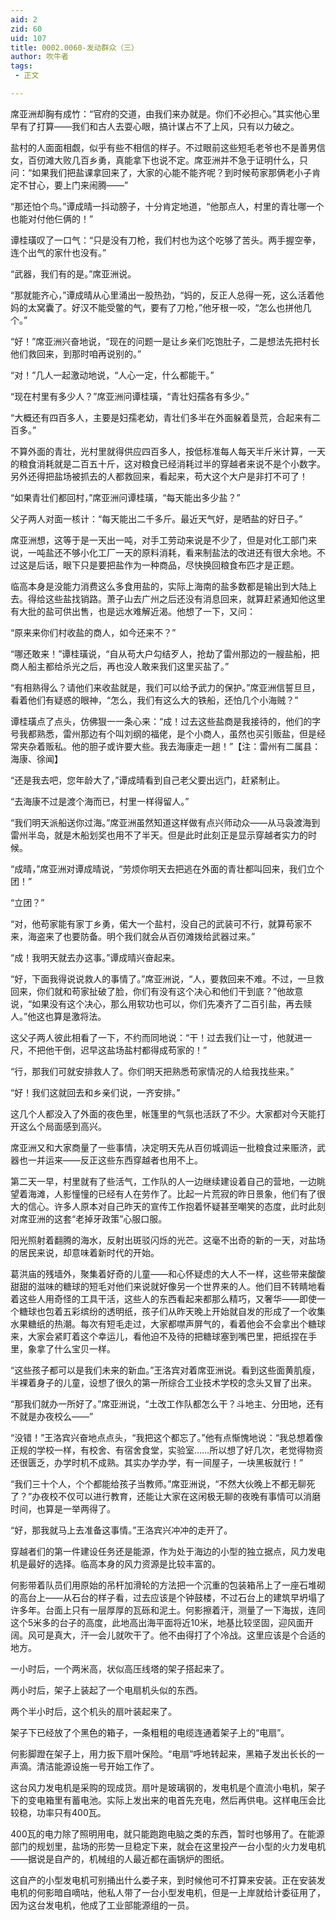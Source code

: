 ```yaml
---
aid: 2
zid: 60
uid: 107
title: 0002.0060-发动群众（三）
author: 吹牛者
tags: 
 - 正文

---
```




  席亚洲却胸有成竹：“官府的交道，由我们来办就是。你们不必担心。”其实他心里早有了打算——我们和古人去耍心眼，搞计谋占不了上风，只有以力破之。

  盐村的人面面相觑，似乎有些不相信的样子。不过眼前这些短毛老爷也不是善男信女，百仞滩大败几百乡勇，真能拿下也说不定。席亚洲并不急于证明什么，只问：“如果我们把盐课拿回来了，大家的心能不能齐呢？到时候苟家那俩老小子肯定不甘心，要上门来闹腾——”

  “那还怕个鸟。”谭成晴一抖动膀子，十分肯定地道，“他那点人，村里的青壮哪一个也能对付他仨俩的！”

  谭桂璜叹了一口气：“只是没有刀枪，我们村也为这个吃够了苦头。两手握空拳，连个出气的家什也没有。”

  “武器，我们有的是。”席亚洲说。

  “那就能齐心，”谭成晴从心里涌出一股热劲，“妈的，反正人总得一死，这么活着他妈的太窝囊了。好汉不能受鳖的气，要有了刀枪，”他牙根一咬，“怎么也拼他几个。”

  “好！”席亚洲兴奋地说，“现在的问题一是让乡亲们吃饱肚子，二是想法先把村长他们救回来，到那时咱再说别的。”

  “对！”几人一起激动地说，“人心一定，什么都能干。”

  “现在村里有多少人？”席亚洲问谭桂璜，“青壮妇孺各有多少。”

  “大概还有四百多人，主要是妇孺老幼，青壮们多半在外面躲着垦荒，合起来有二百多。”

  不算外面的青壮，光村里就得供应四百多人，按低标准每人每天半斤米计算，一天的粮食消耗就是二百五十斤，这对粮食已经消耗过半的穿越者来说不是个小数字。另外还得把盐场被抓去的人都救回来，看起来，苟大这个大户是非打不可了！

  “如果青壮们都回村，”席亚洲问谭桂璜，“每天能出多少盐？”

  父子两人对面一核计：“每天能出二千多斤。最近天气好，是晒盐的好日子。”

  席亚洲想，这等于是一天出一吨，对手工劳动来说是不少了，但是对化工部门来说，一吨盐还不够小化工厂一天的原料消耗，看来制盐法的改进还有很大余地。不过这是后话，眼下只是要把盐作为一种商品，尽快换回粮食布匹才是正题。

  临高本身是没能力消费这么多食用盐的，实际上海南的盐多数都是输出到大陆上去。得给这些盐找销路。萧子山去广州之后还没有消息回来，就算赶紧通知他这里有大批的盐可供出售，也是远水难解近渴。他想了一下，又问：

  “原来来你们村收盐的商人，如今还来不？”

  “哪还敢来！”谭桂璜说，“自从苟大户勾结歹人，抢劫了雷州那边的一艘盐船，把商人船主都给杀光之后，再也没人敢来我们这里买盐了。”

  “有相熟得么？请他们来收盐就是，我们可以给予武力的保护。”席亚洲信誓旦旦，看着他们有疑惑的眼神，“怎么，我们有这么大的铁船，还怕几个小海贼？”

  谭桂璜点了点头，仿佛狠一一条心来：“成！过去这些盐商是我接待的，他们的字号我都熟悉，雷州那边有个叫刘纲的福佬，是个小商人，虽然也买引贩盐，但是经常夹杂着贩私。他的胆子或许要大些。我去海康走一趟！”【注：雷州有二属县：海康、徐闻】

  “还是我去吧，您年龄大了，”谭成晴看到自己老父要出远门，赶紧制止。

  “去海康不过是渡个海而已，村里一样得留人。”

  “我们明天派船送你过海。”席亚洲虽然知道这样做有点兴师动众——从马袅渡海到雷州半岛，就是木船划奖也用不了半天。但是此时此刻正是显示穿越者实力的时候。

  “成晴，”席亚洲对谭成晴说，“劳烦你明天去把逃在外面的青壮都叫回来，我们立个团！”

  “立团？”

  “对，他苟家能有家丁乡勇，偌大一个盐村，没自己的武装可不行，就算苟家不来，海盗来了也要防备。明个我们就会从百仞滩拨给武器过来。”

  “成！我明天就去办这事。”谭成晴兴奋起来。

  “好，下面我得说说救人的事情了。”席亚洲说，“人，要救回来不难。不过，一旦救回来，你们就和苟家扯破了脸，你们有没有这个决心和他们干到底？”他故意说，“如果没有这个决心，那么用软功也可以，你们先凑齐了二百引盐，再去赎人。”他这也算是激将法。

  这父子两人彼此相看了一下，不约而同地说：“干！过去我们让一寸，他就进一尺，不把他干倒，迟早这盐场盐村都得成苟家的！”

  “行，那我们可就安排救人了。你们明天把熟悉苟家情况的人给我找些来。”

  “好！我们这就回去和乡亲们说，一齐安排。”

  这几个人都没入了外面的夜色里，帐篷里的气氛也活跃了不少。大家都对今天能打开这么个局面感到高兴。

  席亚洲又和大家商量了一些事情，决定明天先从百仞城调运一批粮食过来赈济，武器也一并运来——反正这些东西穿越者也用不上。

  第二天一早，村里就有了些活气，工作队的人一边继续建设着自己的营地，一边眺望着海滩，人影憧憧的已经有人在劳作了。比起一片荒寂的昨日景象，他们有了很大的信心。许多人原本对自己昨天的宣传工作抱着怀疑甚至嘲笑的态度，此时此刻对席亚洲的这套“老掉牙政策”心服口服。

  阳光照射着翻腾的海水，反射出斑驳闪烁的光芒。这毫不出奇的新的一天，对盐场的居民来说，却意味着新时代的开始。

  葛洪庙的残墙外，聚集着好奇的儿童——和心怀疑虑的大人不一样，这些带来酸酸甜甜的滋味的糖球的短毛对他们来说就好像另一个世界来的人。他们目不转睛地看着这些人用奇怪的工具干活，这些人的东西看起来都那么精巧，又奢华——即使一个糖球也包着五彩缤纷的透明纸，孩子们从昨天晚上开始就自发的形成了一个收集水果糖纸的热潮。每次有短毛走过，大家都噤声屏气的，看着他会不会拿出个糖球来，大家会紧盯着这个幸运儿，看他迫不及待的把糖球塞到嘴巴里，把纸捏在手里，象拿了什么宝贝一样。

  “这些孩子都可以是我们未来的新血。”王洛宾对着席亚洲说。看到这些面黄肌瘦，半裸着身子的儿童，设想了很久的第一所综合工业技术学校的念头又冒了出来。

  “那我们就办一所好了。”席亚洲说，“土改工作队都怎么干？斗地主、分田地，还有不就是办夜校么——”

  “没错！”王洛宾兴奋地点点头，“我把这个都忘了。”他有点惭愧地说：“我总想着像正规的学校一样，有校舍、有宿舍食堂，实验室……所以想了好几次，老觉得物资还很匮乏，办学时机不成熟。其实办学办学，有一间屋子，一块黑板就行！”

  “我们三十个人，个个都能给孩子当教师。”席亚洲说，“不然大伙晚上不都无聊死了？”办夜校不仅可以进行教育，还能让大家在这闲极无聊的夜晚有事情可以消磨时间，也算是一举两得了。

  “好，那我就马上去准备这事情。”王洛宾兴冲冲的走开了。

  穿越者们的第一件建设任务还是能源，作为处于海边的小型的独立据点，风力发电机是最好的选择。临高本身的风力资源是比较丰富的。

  何影带着队员们用原始的吊杆加滑轮的方法把一个沉重的包装箱吊上了一座石堆砌的高台上——从石台的样子看，过去应该是个钟鼓楼，不过石台上的建筑早坍塌了许多年。台面上只有一层厚厚的瓦砾和泥土。何影擦着汗，测量了一下海拔，连同这个5米多的台子的高度，此地高出海平面将近10米，地基比较坚固，迎风面开阔。风可是真大，汗一会儿就吹干了。他不由得打了个冷战。这里应该是个合适的地方。

  一小时后，一个两米高，状似高压线塔的架子搭起来了。

  两小时后，架子上装起了一个电扇机头似的东西。

  两个半小时后，这个机头的扇叶装起来了。

  架子下已经放了个黑色的箱子，一条粗粗的电缆连通着架子上的“电扇”。

  何影脚蹬在架子上，用力扳下扇叶保险。“电扇”呼地转起来，黑箱子发出长长的一声滴。清洁能源设施一号开始工作了。

  这台风力发电机是采购的现成货。扇叶是玻璃钢的，发电机是个直流小电机，架子下的变电箱里有蓄电池。实际上发出来的电首先充电，然后再供电。这样电压会比较稳，功率只有400瓦。

  400瓦的电力除了照明用电，就只能跑跑电脑之类的东西，暂时也够用了。在能源部门的规划里，盐场的形势一旦稳定下来，就会在这里投产一台小型的火力发电机——据说是自产的，机械组的人最近都在画锅炉的图纸。

  这自产的小型发电机可别捅出什么娄子来，到时候他可不打算来安装。正在安装发电机的何影暗自嘀咕，他私人带了一台小型发电机，但是一上岸就给计委征用了，因为这台发电机，他成了工业部能源组的一员。


